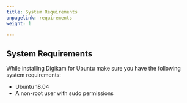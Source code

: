 ```yaml
---
title: System Requirements
onpagelink: requirements
weight: 1

---
```


System Requirements
-------------------

While installing Digikam for Ubuntu make sure you have the following system requirements:

- Ubuntu 18.04
- A non-root user with sudo permissions
 